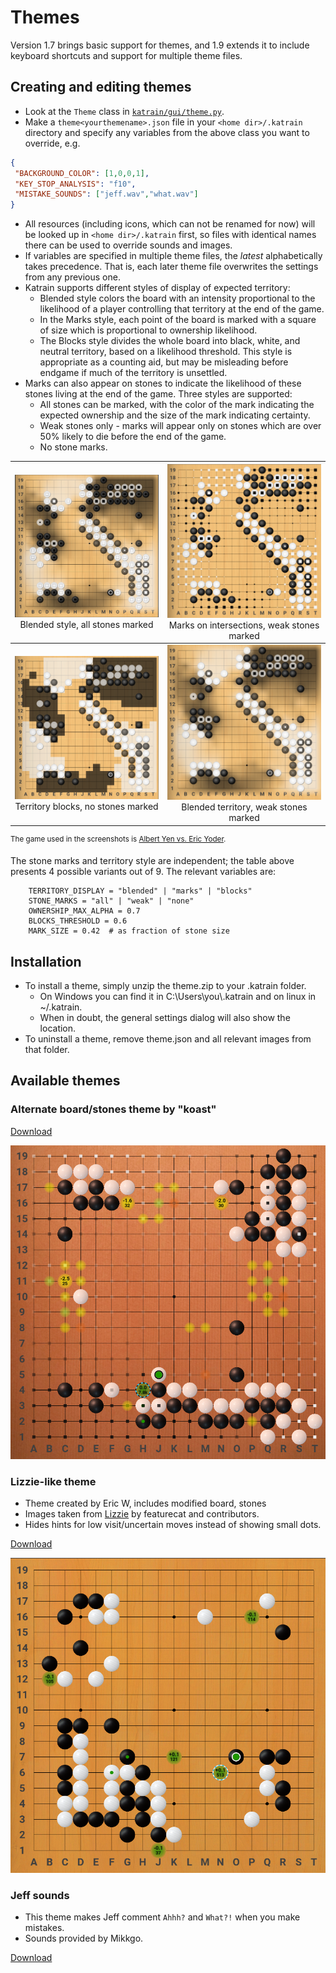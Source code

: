 # Themes

Version 1.7 brings basic support for themes, and 1.9 extends it to include keyboard shortcuts and support for multiple theme files.

## Creating and editing themes

* Look at the `Theme` class in [`katrain/gui/theme.py`](https://github.com/sanderland/katrain/blob/master/katrain/gui/theme.py).
* Make a `theme<yourthemename>.json` file in your `<home dir>/.katrain` directory and specify any variables from the above class you want to override, e.g. 
 ```json
 {
  "BACKGROUND_COLOR": [1,0,0,1],
  "KEY_STOP_ANALYSIS": "f10",
  "MISTAKE_SOUNDS": ["jeff.wav","what.wav"]
}
  ```
* All resources (including icons, which can not be renamed for now) will be looked up in `<home dir>/.katrain` first, so files with identical names there can be used to override sounds and images.
* If variables are specified in multiple theme files, the *latest* alphabetically takes precedence. That is, each later theme file overwrites the settings from any previous one.
* Katrain supports different styles of display of expected territory:
  * Blended style colors the board with an intensity proportional to the likelihood of a player controlling that territory at the end of the game.
  * In the Marks style, each point of the board is marked with a square of size which is proportional to ownership likelihood.
  * The Blocks style divides the whole board into black, white, and neutral territory, based on a likelihood threshold. This style is appropriate as a counting aid, but may be misleading before endgame if much of the territory is unsettled.
* Marks can also appear on stones to indicate the likelihood of these stones living at the end of the game. Three styles are supported:
  * All stones can be marked, with the color of the mark indicating the expected ownership and the size of the mark indicating certainty.
  * Weak stones only - marks will appear only on stones which are over 50% likely to die before the end of the game.
  * No stone marks.

| <img src="https://raw.githubusercontent.com/jacobm-tech/katrain/blended-territory-display/themes/blended-all.png" width="400px"/><br><span style="font-weight:normal">Blended style, all stones marked</span> | <img src="https://raw.githubusercontent.com/jacobm-tech/katrain/blended-territory-display/themes/marks-weak.png" width="400px"/><br><span style="font-weight:normal">Marks on intersections, weak stones marked</span> |
|:-------------------------------------------------------------------------------------------------------------------------------------------------------------------------------------------------------------:|:----------------------------------------------------------------------------------------------------------------------------------------------------------------------------------------------------------------------:|
|                    <img src="https://raw.githubusercontent.com/jacobm-tech/katrain/blended-territory-display/themes/blocks-none.png" width="400px"/><br>Territory blocks, no stones marked                    |                      <img src="https://raw.githubusercontent.com/jacobm-tech/katrain/blended-territory-display/themes/blended-weak.png" width="400px"/><br>Blended territory, weak stones marked                       |
                             

<sup>The game used in the screenshots is [Albert Yen vs. Eric Yoder](https://www.usgo.org/news/2022/03/members-edition-midwest-open-round-2-the-broken-ladder-game).</sup>

The stone marks and territory style are independent; the table above presents 4 possible variants out of 9.
The relevant variables are:
```
    TERRITORY_DISPLAY = "blended" | "marks" | "blocks"
    STONE_MARKS = "all" | "weak" | "none"
    OWNERSHIP_MAX_ALPHA = 0.7 
    BLOCKS_THRESHOLD = 0.6
    MARK_SIZE = 0.42  # as fraction of stone size
```

## Installation

* To install a theme, simply unzip the theme.zip to your .katrain folder. 
  * On Windows you can find it in C:\Users\you\\.katrain and on linux in ~/.katrain.
  * When in doubt, the general settings dialog will also show the location.
* To uninstall a theme, remove theme.json and all relevant images from that folder.

## Available themes

### Alternate board/stones theme by "koast"

[Download](https://github.com/sanderland/katrain/blob/master/themes/koast-theme.zip)

![Preview](https://raw.githubusercontent.com/sanderland/katrain/master/themes/koast.png)

### Lizzie-like theme

* Theme created by Eric W, includes modified board, stones
* Images taken from [Lizzie](https://github.com/featurecat/lizzie/) by featurecat and contributors.
* Hides hints for low visit/uncertain moves instead of showing small dots. 

[Download](https://github.com/sanderland/katrain/blob/master/themes/eric-lizzie-look.zip)

![Preview](https://raw.githubusercontent.com/sanderland/katrain/master/themes/eric-lizzie.png)


### Jeff sounds

* This theme makes Jeff comment `Ahhh?` and `What?!` when you make mistakes.
* Sounds provided by Mikkgo.

[Download](https://github.com/sanderland/katrain/blob/master/themes/jeff-sounds.zip)

